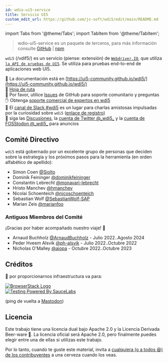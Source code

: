 ```yaml
---
id: wdio-ui5-service
title: Servicio UI5
custom_edit_url: https://github.com/js-soft/wdi5/edit/main/README.md
---
```


import Tabs from '@theme/Tabs';
import TabItem from '@theme/TabItem';

> wdio-ui5-service es un paquete de terceros, para más información consulte [GitHub](https://github.com/js-soft/wdi5) | [npm](https://www.npmjs.com/package/wdio-ui5-service)

`wdi5` (/vdif5/) es un servicio (piense: extensión) de [`Webdriver.IO`](https://webdriver.io), que utiliza [`la API de pruebas de UI5`](https://ui5.sap.com/#/api/sap.ui.test).
Se utiliza para pruebas end-to-end de aplicaciones web UI5.

:notebook: La documentación está en [https://ui5-community.github.io/wdi5/](https://ui5-community.github.io/wdi5/)  
:bicyclist: [Hoja de ruta](https://github.com/orgs/ui5-community/projects/2/views/1)  
:raising_hand: Por favor, utilice [Issues](https://github.com/ui5-community/wdi5/issues) de GitHub para soporte comunitario y preguntas  
:raised_hand: Obtenga [soporte comercial de expertos en wdi5](https://github.com/ui5-community/wdi5/blob/main/SUPPORT.md#commercial-support)      
:speech_balloon: El [canal de Slack #wdi5](https://openui5.slack.com/) es un lugar para charlas amistosas impulsadas por la curiosidad sobre `wdi5` ([enlace de registro](https://ui5-slack-invite.cfapps.eu10.hana.ondemand.com/))  
:mega: siga las [Discusiones](https://github.com/ui5-community/wdi5/discussions), la [cuenta de Twitter @\_wdi5\_](https://twitter.com/_wdi5_) y la [cuenta de FOSStodon @\_wdi5\_](https://fosstodon.org/@_wdi5_) para anuncios  

## Comité Directivo

`wdi5` está gobernado por un excelente grupo de personas que deciden sobre la estrategia y los próximos pasos para la herramienta (en orden alfabético de apellido):

- Simon Coen [@Siolto](https://github.com/Siolto)
- Dominik Feininger [@dominikfeininger](https://github.com/dominikfeininger)
- Constantin Lebrecht [@monavari-lebrecht](https://github.com/monavari-lebrecht)
- Hristo Manchev [@hmanchev](https://github.com/hmanchev)
- Nicolai Schoenteich [@nicoschoenteich](https://github.com/nicoschoenteich)
- Sebastian Wolf [@SebastianWolf-SAP](https://github.com/SebastianWolf-SAP)
- Marian Zeis [@marianfoo](https://github.com/marianfoo)

### Antiguos Miembros del Comité

¡Gracias por haber acompañado nuestro viaje! 🏅

- Arnaud Buchholz [@ArnaudBuchholz](https://github.com/ArnaudBuchholz) - Julio 2022..Agosto 2024
- Peder Hveem Alsvik [@ph-alsvik](https://github.com/ph-alsvik) - Julio 2022..Octubre 2022
- Nicholas O'Malley [@aiopa](https://github.com/aiopa) - Octubre 2022..Octubre 2023

## Créditos

:raised_hands: por proporcionarnos infraestructura va para:

[![BrowserStack Logo](https://d98b8t1nnulk5.cloudfront.net/production/images/layout/logo-header.png?1469004780)](https://browserstack.com)   
[![Testing Powered By SauceLabs](https://opensource.saucelabs.com/images/opensauce/powered-by-saucelabs-badge-white.png?sanitize=true "Testing Powered By SauceLabs")](https://saucelabs.com)

(ping de vuelta a <a rel="me" href="https://fosstodon.org/@_wdi5_">Mastodon</a>)

## Licencia

Este trabajo tiene una licencia dual bajo Apache 2.0 y la Licencia Derivada Beer-ware 🍺. La licencia oficial será Apache 2.0, pero finalmente puedes elegir entre una de ellas si utilizas este trabajo.

Por lo tanto, cuando te guste este material, invita a [cualquiera (o a todos 😆) de los contribuyentes](https://github.com/ui5-community/wdi5/graphs/contributors) a una cerveza cuando los veas.